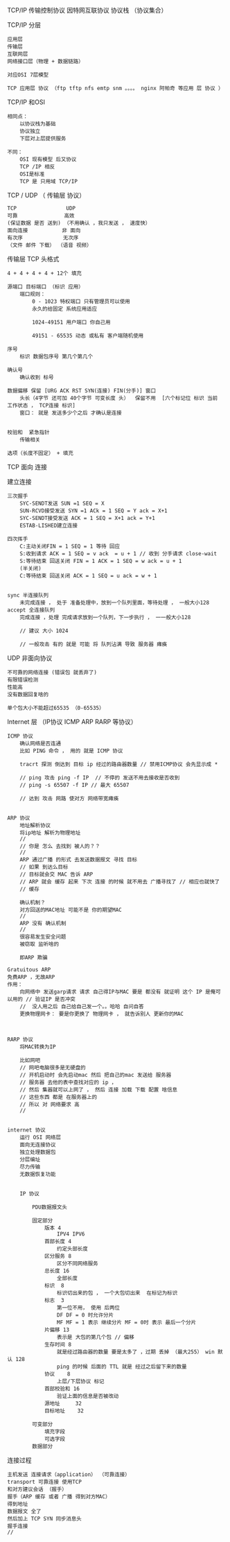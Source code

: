 

TCP/IP
传输控制协议 因特网互联协议
协议栈 （协议集合）

TCP/IP 分层

    应用层
    传输层
    互联网层
    网络接口层（物理 + 数据链路）
    
    对应OSI 7层模型
    
    TCP 应用层 协议 （ftp tftp nfs emtp snm 。。。。 nginx 阿帕奇 等应用 层 协议 ）
    
    
TCP/IP 和OSI 

    相同点：
        以协议栈为基础
        协议独立
        下层对上层提供服务
    
    不同：
        OSI 现有模型 后又协议
        TCP /IP 相反
        OSI是标准
        TCP 是 只用域 TCP/IP
        
        
TCP / UDP （ 传输层 协议）

    TCP                UDP
    可靠               高效
    (保证数据 是否 送到) （不用确认 ，我只发送 ， 速度快）
    面向连接           非 面向
    有次序             无次序
    （文件 邮件 下载） （语音 视频）
    
    
传输层
TCP 头格式

    4 + 4 + 4 + 4 + 12个 填充
    
    源端口 目标端口 （标识 应用）
        端口规则：
            0 - 1023 特权端口 只有管理员可以使用
            永久的给固定 系统应用适应
            
            1024-49151 用户端口 你自己用
            
            49151 - 65535 动态 或私有 客户端随机使用
            
    序号  
        标识 数据包序号 第几个第几个
        
    确认号
        确认收到 标号
        
    数据偏移 保留 [URG ACK RST SYN(连接) FIN(分手)] 窗口    
        头长（4字节 还可加 40个字节 可变长度 头）  保留不用  [六个标记位 标识 当前 工作状态 ， TCP连接 标识]
        窗口： 就是 发送多少个之后 才确认是连接
        
        
    校验和  紧急指针
        传输相关
    
    选项（长度不固定） + 填充
   
    
    
TCP 面向 连接

建立连接

    三次握手
        SYC-SENDT发送 SUN =1 SEQ = X
        SUN-RCVD接受发送 SYN =1 ACk = 1 SEQ = Y ack = X+1
        SYC-SENDT接受发送 ACK = 1 SEQ = X+1 ack = Y+1
        ESTAB-LISHED建立连接        
        
    四次挥手
        C:主动关闭FIN = 1 SEQ = 1 等待 回应
        S:收到请求 ACK = 1 SEQ = v ack  = u + 1 // 收到 分手请求 close-wait
        S:等待结束 回送关闭 FIN = 1 ACK = 1 SEQ = w ack = u + 1
        (半关闭)
        C:等待结束 回送关闭 ACK = 1 SEQ = u ack = w + 1
        
        
    sync 半连接队列
        未完成连接 ， 处于 准备处理中，放到一个队列里面，等待处理 ， 一般大小128
    accept 全连接队列
        完成连接 ，处理 完成请求放到一个队列，下一步执行 ， 一一般大小128 
      
        // 建议 大小 1024
        
        // 一般攻击 有的 就是 可能 将 队列沾满 导致 服务器 瘫痪
        
        
UDP 非面向协议

    不可靠的网络连接 (错误包 就丢弃了)
    有限错误检测
    性能高
    没有数据回复啥的
    
    单个包大小不能超过65535 （0-65535）
    
    
Internet 层 （IP协议 ICMP ARP RARP 等协议）

    ICMP 协议 
        确认网络是否连通
        比如 PING 命令 ， 用的 就是 ICMP 协议
        
        tracrt 探测 倒达到 目标 ip 经过的路由器数量 // 禁用ICMP协议 会先显示成 *
        
        // ping 攻击 ping -f IP  // 不停的 发送不用去接收是否收到
        // ping -s 65507 -f IP // 最大 65507
        
        // 达到 攻击 网路 使对方 网络带宽瘫痪
        
        
    ARP 协议
        地址解析协议
        将ip地址 解析为物理地址
        // 
        // 你是 怎么 去找到 被人的？？
        //
        ARP 通过广播 的形式 去发送数据报文 寻找 目标
        // 如果 到达么目标 
        // 目标就会交 MAC 告诉 ARP 
        // ARP 就会 缓存 起来 下次 连接 的时候 就不用去 广播寻找了 // 相应也就快了
        // 缓存
        
        确认机制？
        对方回送的MAC地址 可能不是 你的期望MAC
        // 
        ARP 没有 确认机制
        //
        很容易发生安全问题
        被窃取 监听啥的
        
        即ARP 欺骗
        
    Gratuitous ARP
    免费ARP ，无故ARP 
    作用：
        向网络中 发送garp请求 请求 自己得IP与MAC 要是 都没有 就证明 这个 IP 是俺可以用的 // 验证IP 是否冲突
        //  没人用之后 自己给自己发一个。。哈哈 自问自答
        更换物理网卡： 要是你更换了 物理网卡 ， 就告诉别人 更新你的MAC
        
        
        
    RARP 协议
        将MAC转换为IP
        
        比如网吧
        // 网吧电脑很多是无硬盘的
        // 开机启动时 会先启动mac 然后 把自己的mac 发送给 服务器
        // 服务器 去他的表中查找对应的 ip ， 
        // 然后 集器就可以上网了 ， 然后 连接 加载 下载 配置 啥信息
        // 这些东西 都是 在服务器上的
        // 所以 对 网络要求 高
        // 
        
        
    internet 协议
        运行 OSI 网络层
        面向无连接协议
        独立处理数据包
        分层编址
        尽力传输
        无数据恢复功能
        
        
        IP 协议
         
            PDU数据报文头
            
            固定部分
                版本 4
                    IPV4 IPV6
                首部长度 4
                    约定头部长度
                区分服务 8
                    区分不同网络服务
                总长度 16
                    全部长度
                标识  8
                    标识切出来的包 ， 一个大包切出来  在标记为标识
                标志  3
                    第一位不用， 使用 后两位
                    DF DF = 0 时允许分片
                    MF MF = 1 表示 继续分片 MF = 0时 表示 最后一个分片
                片偏移 13
                    表示是 大包的第几个包 // 偏移
                生存时间 8
                    就是经过路由器的数量 要是太多了 ，过期 丢掉 （最大255） win 默认 128
                    ping 的时候 后面的 TTL 就是 经过之后留下来的数量
                协议    8
                    上层/下层协议 标记
                首部校验和 16
                    验证上面的信息是否被改动
                源地址     32
                目标地址    32
                
            可变部分
                填充字段
                可选字段
            数据部分
        
        
连接过程

    主机发送 连接请求（application） （可靠连接）        
    transport 可靠连接 使用TCP 
    和对方建议会话 （握手）
    握手（ARP 缓存 或者 广播 得到对方MAC）
    得到地址
    数据报文 全了
    然后加上 TCP SYN 同步消息头
    握手连接
    // 
    
    
        

    
    
    


        
    
    
    
    
    
    